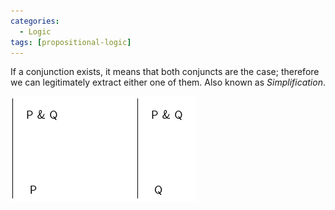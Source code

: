 ```yaml
---
categories:
  - Logic 
tags: [propositional-logic]
---
```



If a conjunction exists, it means that both conjuncts are the case; therefore we can legitimately extract either one of them. Also known as *Simplification*.

![conjunc-elim.png](../img/conjunc-elim.png)

